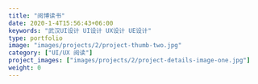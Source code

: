 ```yaml
---
title: "阅博读书"
date: 2020-1-4T15:56:43+06:00
keywords: "武汉UI设计 UI设计 UX设计 UE设计"
type: portfolio
image: "images/projects/2/project-thumb-two.jpg"
category: ["UI/UX 阅读"]
project_images: ["images/projects/2/project-details-image-one.jpg"]
weight: 0
---
```


